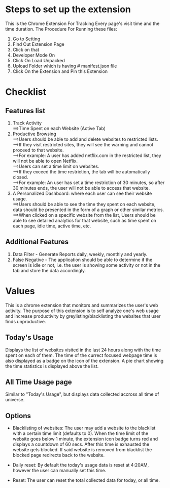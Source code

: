 # Steps to set up the extension
This is the Chrome Extension For Tracking Every page's visit time and the time duration. The Procedure For Running these files:

1. Go to Setting
2. Find Out Extension Page
3. Click on that
4. Developer Mode On
5. Click On Load Unpacked
6. Upload Folder which is having # manifest.json file
7. Click On the Extension and Pin this Extension

# Checklist

## Features list

1. Track Activity  
    ==>Time Spent on each Website (Active Tab)  
2. Productive Browsing   
    ==>Users should be able to add and delete websites to restricted lists.  
        -->If they visit restricted sites, they will see the warning and cannot proceed to that website.  
        -->For example: A user has added netflix.com in the restricted list, they will not be able to open Netflix.  
    ==>Users can set a time limit on websites.  
        -->If they exceed the time restriction, the tab will be automatically closed.  
        -->For example: An user has set a time restriction of 30 minutes, so after 30 minutes ends, the user will not be able to access that website.  
3. A Personalized Dashboard: where each user can see their website usage.  
    ==>Users should be able to see the time they spent on each website, data should be presented in the form of a graph or other similar metrics.  
    ==>When clicked on a specific website from the list, Users should be able to see detailed analytics for that website, such as time spent on each page, idle time, active time, etc.  

## Additional Features

1. Data Filter - Generate Reports daily, weekly, monthly and yearly.  
2. False Negative - The application should be able to determine if the screen is idle or not, i.e. the user is showing some activity or not in the tab and store the data accordingly.


# Values

This is a chrome extension that monitors and summarizes the user's web activity. The purpose of this extension is to self analyze one's web usage and increase productivity by greylisting/blacklisting the websites that user finds unproductive.

## Today's Usage

Displays the list of websites visited in the last 24 hours along with the time spent on each of them. The time of the currect focused webpage time is also displayed as a badge on the icon of the extension.
A pie chart showing the time statistics is displayed above the list.


## All Time Usage page

Similar to "Today's Usage", but displays data collected accross all time of universe.

## Options

- Blacklisting of websites: The user may add a website to the blacklist with a certain time limit (defaults to 0). When the time limit of the website goes below 1 minute, the extension icon badge turns red and displays a countdown of 60 secs. After this time is exhausted the website gets blocked. If said website is removed from blacklist the blocked page redirects back to the website.  

- Daily reset: By default the today's usage data is reset at 4:20AM, however the user can manually set this time.  

- Reset: The user can reset the total collected data for today, or all time.  
